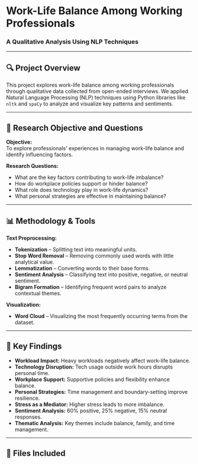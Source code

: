 # Work-Life Balance Among Working Professionals  
### A Qualitative Analysis Using NLP Techniques

---

## 🔍 Project Overview
This project explores work-life balance among working professionals through qualitative data collected from open-ended interviews. We applied Natural Language Processing (NLP) techniques using Python libraries like `nltk` and `spaCy` to analyze and visualize key patterns and sentiments.

---

## 🧪 Research Objective and Questions

**Objective:**  
To explore professionals' experiences in managing work-life balance and identify influencing factors.

**Research Questions:**
- What are the key factors contributing to work-life imbalance?
- How do workplace policies support or hinder balance?
- What role does technology play in work-life dynamics?
- What personal strategies are effective in maintaining balance?

---

## 📊 Methodology & Tools

**Text Preprocessing:**
- **Tokenization** – Splitting text into meaningful units.
- **Stop Word Removal** – Removing commonly used words with little analytical value.
- **Lemmatization** – Converting words to their base forms.
- **Sentiment Analysis** – Classifying text into positive, negative, or neutral sentiment.
- **Bigram Formation** – Identifying frequent word pairs to analyze contextual themes.

**Visualization:**
- **Word Cloud** – Visualizing the most frequently occurring terms from the dataset.

---

## 🔎 Key Findings
- **Workload Impact:** Heavy workloads negatively affect work-life balance.  
- **Technology Disruption:** Tech usage outside work hours disrupts personal time.  
- **Workplace Support:** Supportive policies and flexibility enhance balance.  
- **Personal Strategies:** Time management and boundary-setting improve resilience.  
- **Stress as a Mediator:** Higher stress leads to more imbalance.  
- **Sentiment Analysis:** 60% positive, 25% negative, 15% neutral responses.  
- **Thematic Analysis:** Key themes include balance, family, and time management.

---

## 📁 Files Included
